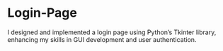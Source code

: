 # Login-Page
I designed and implemented a login page using Python’s Tkinter library, enhancing my skills in GUI development and user authentication.

